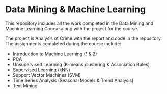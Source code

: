 # Data Mining & Machine Learning

This repository includes all the work completed in the Data Mining and Machine Learning Course along with the project for the course.

The project is Analysis of Crime with the report and code in the repository. The assignments completed during the course include:
- Introduction to Machine Learning (1 & 2)
- PCA
- Unsupervised Learning (K-means clustering & Association Rules)
- Supervised Learning (kNN)
- Support Vector Machines (SVM)
- Time Series Analysis (Seasonal Models & Trend Analysis)
- Text Mining
